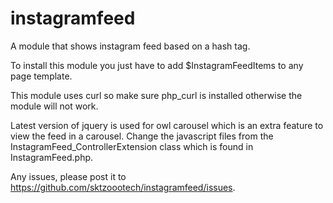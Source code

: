 instagramfeed
=============

A module that shows instagram feed based on a hash tag.


To install this module you just have to add $InstagramFeedItems to any page template.

This module uses curl so make sure php_curl is installed otherwise the module will not work.

Latest version of jquery is used for owl carousel which is an extra feature to view the feed in a carousel.  Change the javascript files from the InstagramFeed_ControllerExtension class which is found in InstagramFeed.php.

Any issues, please post it to https://github.com/sktzoootech/instagramfeed/issues.
